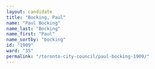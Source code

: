 ```yaml
---
layout: candidate
title: "Bocking, Paul"
name: "Paul Bocking"
name_last: "Bocking"
name_first: "Paul"
name_sortby: "bocking"
id: "1909"
ward: "35"
permalink: "/toronto-city-council/paul-bocking-1909/"
---
```

